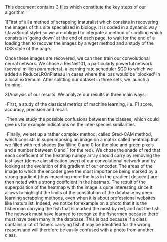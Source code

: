 This document contains 3 files which constitute the key steps of our algorithm

1)First of all a method of scrapping Inaturalist which consists in recovering the images of this site specialized in biology. It is coded in a dynamic way (JavaScript style) so we are obliged to integrate a method of scrolling which consists in 'going down' at the end of each page, to wait for the end of a loading then to recover the images by a wget method and a study of the CSS style of the page.

Once these images are recovered, we can then train our convolutional neural network. We chose a ResNet101, a particularly powerful network (several million parameters), a learning rate scheduler SGD to which we added a ReduceLROnPlateau in cases where the loss would be 'blocked' in a local extremum. After splitting our dataset in three sets, we launch a training.

3)Analysis of our results. We analyze our results in three main ways: 

-First, a study of the classical metrics of machine learning, i.e. F1 score, accuracy, precision and recall.

-Then we study the possible confusions between the classes, which could give us for example indications on the inter-species similarities.

-Finally, we set up a rather complex method, called Grad-CAM method, which consists in superimposing an image on a matrix called heatmap that we filled with red shades (by filling 0 and 0 for the blue and green pixels and a number between 0 and 1 for the red). We chose the shade of red that each coefficient of the heatmap numpy array should carry by removing the last layer (dense classification layer) of our convolutional network and by looking at the evolution of the gradient of our encoder. The areas of the image to which the encoder gave the most importance being marked by a strong gradient (thus impacting more the loss in the gradient descent) are then noted with a strong coeffcient in the heatmap. The result of the superposition of the heatmap with the image is quite interesting since it allows to highlight the limits of the constitution of the database by deep learning scrapping methods, even when it is about professional websites like Inaturalist. Indeed, we notice for example on a photo that it is the fisherman carrying the fish that is marked the most by red, and not the fish. The network must have learned to recognize the fishermen because there must have been many in the database. This is bad because if a class contains a lot of fishers carrying fish it may be identified for the wrong reasons and will therefore be easily confused with a photo from another class.
